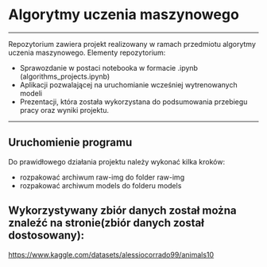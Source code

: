 # Algorytmy uczenia maszynowego
***

Repozytorium zawiera projekt realizowany w ramach przedmiotu algorytmy uczenia maszynowego.
Elementy repozytorium:
*  Sprawozdanie w postaci notebooka w formacie .ipynb (algorithms_projects.ipynb)
*  Aplikacji pozwalającej na uruchomianie wcześniej wytrenowanych modeli
*  Prezentacji, która została wykorzystana do podsumowania przebiegu pracy oraz wyniki projektu.

***
## Uruchomienie programu
Do prawidłowego działania projektu należy wykonać kilka kroków:
* rozpakować archiwum raw-img do folder raw-img
* rozpakować archiwum models do folderu models

## Wykorzystywany zbiór danych został można znaleźć na stronie(zbiór danych został dostosowany):
https://www.kaggle.com/datasets/alessiocorrado99/animals10